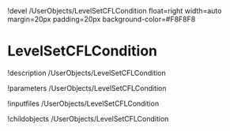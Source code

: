 <!-- MOOSE Object Documentation Stub: Remove this when content is added. -->!devel /UserObjects/LevelSetCFLCondition float=right width=auto margin=20px padding=20px background-color=#F8F8F8


# LevelSetCFLCondition
!description /UserObjects/LevelSetCFLCondition

!parameters /UserObjects/LevelSetCFLCondition

!inputfiles /UserObjects/LevelSetCFLCondition

!childobjects /UserObjects/LevelSetCFLCondition
